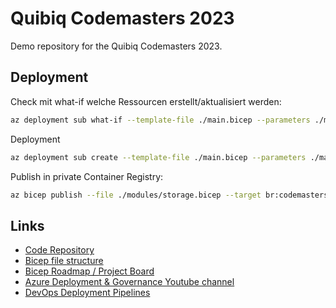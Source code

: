 # Quibiq Codemasters 2023

Demo repository for the Quibiq Codemasters 2023.

## Deployment

Check mit what-if welche Ressourcen erstellt/aktualisiert werden:

```bash
az deployment sub what-if --template-file ./main.bicep --parameters ./main.parameters.json --location westeurope
```

Deployment

```bash
az deployment sub create --template-file ./main.bicep --parameters ./main.parameters.json --location westeurope
```

Publish in private Container Registry:

```bash
az bicep publish --file ./modules/storage.bicep --target br:codemasters7ii2xg.azurecr.io/modules/storage:1.0
```

## Links

- [Code Repository](https://github.com/mwiedemeyer/codemasters2023)
- [Bicep file structure](https://learn.microsoft.com/en-us/azure/azure-resource-manager/bicep/file)
- [Bicep Roadmap / Project Board](https://github.com/orgs/Azure/projects/115/views/10)
- [Azure Deployment & Governance Youtube channel](https://www.youtube.com/@azuredeploymentsgovernance3067/videos)
- [DevOps Deployment Pipelines](https://learn.microsoft.com/en-us/azure/devops/pipelines/get-started/key-pipelines-concepts?view=azure-devops)